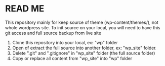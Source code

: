# READ ME

This repository mainly for keep source of theme (wp-content/themes/), not whole wordpress site. 
To init source on your local, you will need to have this git access and full source backup from live site
1. Clone this repository into your local, ex: "wp" folder
2. Open of extract the full source into another folder, ex: "wp_site" folder.
3. Delete ".git" and ".gitignore" in "wp_site" folder (the full source folder)
4. Copy or replace all content from "wp_site" into "wp" folder
